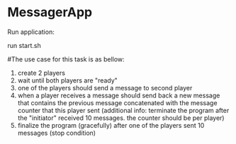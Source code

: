 # MessagerApp

Run application:

run start.sh

#The use case for this task is as bellow:
1. create 2 players
2. wait until both players are "ready"
3. one of the players should send a message to second player
4. when a player receives a message should send back a new message that contains the previous message concatenated with the message
counter that this player sent (additional info: terminate the program after the "initiator" received 10 messages. the counter should be per player)
5. finalize the program (gracefully) after one of the players sent 10 messages (stop condition)
